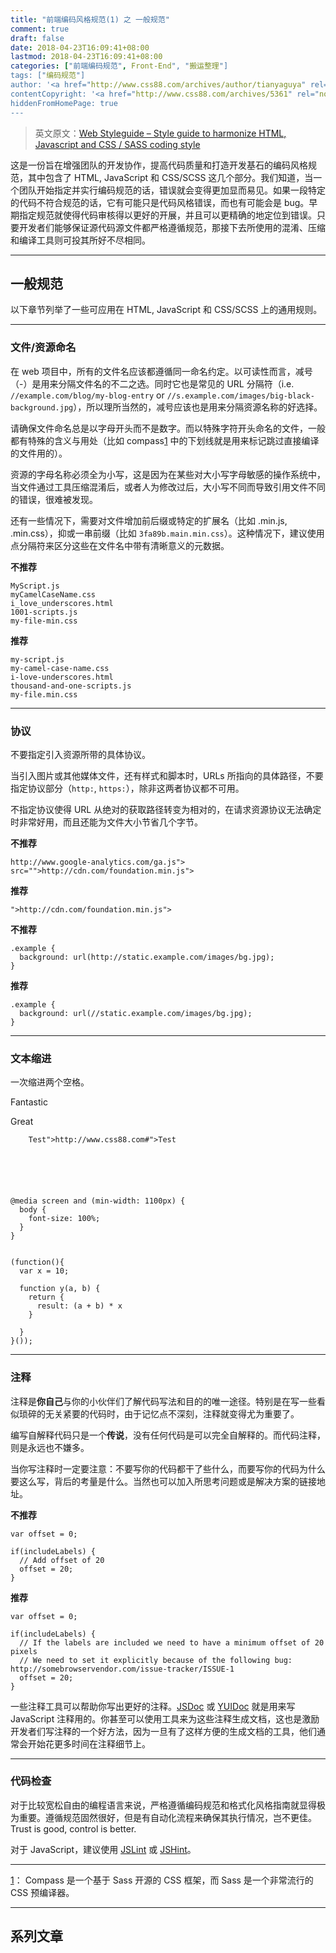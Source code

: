 ```yaml
---
title: "前端编码风格规范(1) 之 一般规范"
comment: true
draft: false
date: 2018-04-23T16:09:41+08:00
lastmod: 2018-04-23T16:09:41+08:00
categories: ["前端编码规范", Front-End", "搬运整理"]
tags: ["编码规范"]
author: '<a href="http://www.css88.com/archives/author/tianyaguya" rel="noopener" target="_blank">天涯孤雁</a>'
contentCopyright: '<a href="http://www.css88.com/archives/5361" rel="noopener" target="_blank">See origin</a>'
hiddenFromHomePage: true
---
```


> 英文原文：[Web Styleguide – Style guide to harmonize HTML, Javascript and CSS / SASS coding style](https://github.com/gionkunz/chartist-js/blob/develop/CODINGSTYLE.md)


这是一份旨在增强团队的开发协作，提高代码质量和打造开发基石的编码风格规范，其中包含了 HTML, JavaScript 和 CSS/SCSS 这几个部分。我们知道，当一个团队开始指定并实行编码规范的话，错误就会变得更加显而易见。如果一段特定的代码不符合规范的话，它有可能只是代码风格错误，而也有可能会是 bug。早期指定规范就使得代码审核得以更好的开展，并且可以更精确的地定位到错误。只要开发者们能够保证源代码源文件都严格遵循规范，那接下去所使用的混淆、压缩和编译工具则可投其所好不尽相同。 

<!-- more -->

* * *

## 一般规范

以下章节列举了一些可应用在 HTML, JavaScript 和 CSS/SCSS 上的通用规则。

* * *

### 文件/资源命名

在 web 项目中，所有的文件名应该都遵循同一命名约定。以可读性而言，减号（-）是用来分隔文件名的不二之选。同时它也是常见的 URL 分隔符（i.e. `//example.com/blog/my-blog-entry` or `//s.example.com/images/big-black-background.jpg`），所以理所当然的，减号应该也是用来分隔资源名称的好选择。

请确保文件命名总是以字母开头而不是数字。而以特殊字符开头命名的文件，一般都有特殊的含义与用处（比如 compass[1] 中的下划线就是用来标记跳过直接编译的文件用的）。

资源的字母名称必须全为小写，这是因为在某些对大小写字母敏感的操作系统中，当文件通过工具压缩混淆后，或者人为修改过后，大小写不同而导致引用文件不同的错误，很难被发现。

还有一些情况下，需要对文件增加前后缀或特定的扩展名（比如 .min.js, .min.css），抑或一串前缀（比如 `3fa89b.main.min.css`）。这种情况下，建议使用点分隔符来区分这些在文件名中带有清晰意义的元数据。  

**不推荐**
    
    
    MyScript.js
    myCamelCaseName.css
    i_love_underscores.html
    1001-scripts.js
    my-file-min.css
    

**推荐**
    
    
    my-script.js
    my-camel-case-name.css
    i-love-underscores.html
    thousand-and-one-scripts.js
    my-file.min.css
    

* * *

### 协议

不要指定引入资源所带的具体协议。

当引入图片或其他媒体文件，还有样式和脚本时，URLs 所指向的具体路径，不要指定协议部分（`http:`, `https:`），除非这两者协议都不可用。

不指定协议使得 URL 从绝对的获取路径转变为相对的，在请求资源协议无法确定时非常好用，而且还能为文件大小节省几个字节。

**不推荐**
    
    
    http://www.google-analytics.com/ga.js"> src="">http://cdn.com/foundation.min.js">

**推荐**
    
    
    ">http://cdn.com/foundation.min.js">

**不推荐**
    
    
    .example {
      background: url(http://static.example.com/images/bg.jpg);
    }

**推荐**
    
    
    .example {
      background: url(//static.example.com/images/bg.jpg);
    }

* * *

### 文本缩进

一次缩进两个空格。
    
    
    

      
Fantastic

      
Great

      

        Test">http://www.css88.com#">Test
      

    

    
    
    @media screen and (min-width: 1100px) {
      body {
        font-size: 100%;
      }
    }
    
    
    (function(){
      var x = 10;
    
      function y(a, b) {
        return {
          result: (a + b) * x
        }
    
      }
    }());

* * *

### 注释

注释是**你自己**与你的小伙伴们了解代码写法和目的的唯一途径。特别是在写一些看似琐碎的无关紧要的代码时，由于记忆点不深刻，注释就变得尤为重要了。

编写自解释代码只是一个**传说**，没有任何代码是可以完全自解释的。而代码注释，则是永远也不嫌多。

当你写注释时一定要注意：不要写你的代码都干了些什么，而要写你的代码为什么要这么写，背后的考量是什么。当然也可以加入所思考问题或是解决方案的链接地址。

**不推荐**
    
    
    var offset = 0;
    
    if(includeLabels) {
      // Add offset of 20
      offset = 20;
    }
    

**推荐**
    
    
    var offset = 0;
    
    if(includeLabels) {
      // If the labels are included we need to have a minimum offset of 20 pixels
      // We need to set it explicitly because of the following bug: http://somebrowservendor.com/issue-tracker/ISSUE-1
      offset = 20;
    }
    

一些注释工具可以帮助你写出更好的注释。[JSDoc][1] 或 [YUIDoc][2] 就是用来写 JavaScript 注释用的。你甚至可以使用工具来为这些注释生成文档，这也是激励开发者们写注释的一个好方法，因为一旦有了这样方便的生成文档的工具，他们通常会开始花更多时间在注释细节上。

* * *

### 代码检查

对于比较宽松自由的编程语言来说，严格遵循编码规范和格式化风格指南就显得极为重要。遵循规范固然很好，但是有自动化流程来确保其执行情况，岂不更佳。Trust is good, control is better.

对于 JavaScript，建议使用 [JSLint][3] 或 [JSHint][4]。

* * *

[1]： Compass 是一个基于 Sass 开源的 CSS 框架，而 Sass 是一个非常流行的 CSS 预编译器。

* * *

## 系列文章

[1]: http://usejsdoc.org/
[2]: http://yui.github.io/yuidoc/
[3]: http://www.jslint.com/
[4]: http://www.jshint.com/